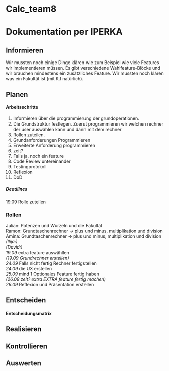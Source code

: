 # Calc_team8
# Dokumentation per IPERKA
## Informieren
 Wir mussten noch einige Dinge klären wie zum Beispiel wie viele Features wir implementieren müssen. Es gibt verschiedene Wahlfeature-Blöcke und wir brauchen mindestens ein zusätzliches Feature. Wir mussten noch klären was ein Fakultät ist (mit K.I natürlich).
## Planen
#### Arbeitsschritte
1. Informieren über die programmierung der grundoperationen.
2.  Die Grundstruktur festlegen.  Zuerst programmieren wir welchen rechner der user auswählen kann und dann mit dem rechner
3. Rollen zuteilen. 
4. Grundanforderungen Programmieren
5. Erweiterte Anforderung programmieren
6. zeit?
7. Falls ja, noch ein feature
8. Code Review untereinander
9. Testingprotokoll
10. Reflexion
11. DoD
##### Deadlines
19.09 Rolle zuteilen
### Rollen
Julian: Potenzen und Wurzeln und die Fakultät  
Ramon: Grundtaschenrechner -> plus und minus, multiplikation und division  
Amina: Grundtaschenrechner -> plus und minus, multiplikation und division   
*(Ilija:)*  
*(David:)*  
*19.09* extra feature auswähllen  
*(19.09 Grundrechner erstellen)*  
*24.09* Falls nicht fertig Rechner fertigstellen  
*24.09* die UX erstellen  
*25.09* mind 1 Optionales Feature fertig haben  
*(26.09 zeit? extra EXTRA feature fertig machen)*  
*26.09* Reflexion und Präsentation erstellen  

## Entscheiden
#### Entscheidungsmatrix
####
## Realisieren
## Kontrollieren
## Auswerten
